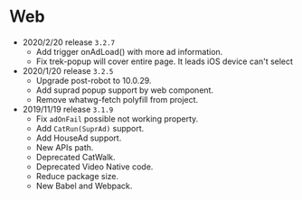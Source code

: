 # Ｗeb
- 2020/2/20 release `3.2.7`
    - Add trigger onAdLoad() with more ad information.
    - Fix trek-popup will cover entire page. It leads iOS device can't select
- 2020/1/20 release `3.2.5`
    - Upgrade post-robot to 10.0.29.
    - Add suprad popup support by web component.
    - Remove whatwg-fetch polyfill from project.
- 2019/11/19 release `3.1.9`
    - Fix `adOnFail` possible not working property.
    - Add `CatRun(SuprAd)` support.
    - Add HouseAd support.
    - New APIs path.
    - Deprecated CatWalk.
    - Deprecated Video Native code.
    - Reduce package size.
    - New Babel and Webpack.

